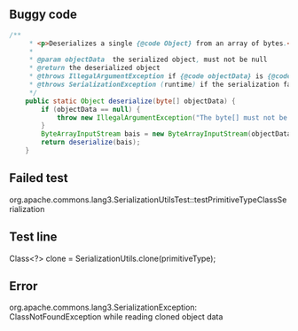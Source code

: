 ## Buggy code
```java
/**
     * <p>Deserializes a single {@code Object} from an array of bytes.</p>
     *
     * @param objectData  the serialized object, must not be null
     * @return the deserialized object
     * @throws IllegalArgumentException if {@code objectData} is {@code null}
     * @throws SerializationException (runtime) if the serialization fails
     */
    public static Object deserialize(byte[] objectData) {
        if (objectData == null) {
            throw new IllegalArgumentException("The byte[] must not be null");
        }
        ByteArrayInputStream bais = new ByteArrayInputStream(objectData);
        return deserialize(bais);
    }
```

## Failed test
org.apache.commons.lang3.SerializationUtilsTest::testPrimitiveTypeClassSerialization

## Test line
Class<?> clone = SerializationUtils.clone(primitiveType);

## Error
org.apache.commons.lang3.SerializationException: ClassNotFoundException while reading cloned object data

